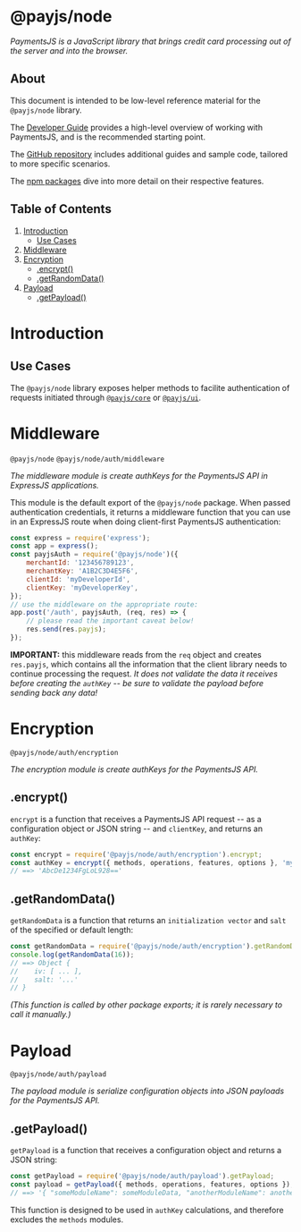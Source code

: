 # @payjs/node

*PaymentsJS is a JavaScript library that brings credit card processing out of the server and into the browser.*

## About

This document is intended to be low-level reference material for the `@payjs/node` library.

The [Developer Guide](https://github.com/SagePayments/PaymentsJS/blob/master/README.md) provides a high-level overview of working with PaymentsJS, and is the recommended starting point.

The [GitHub repository](https://github.com/SagePayments/PaymentsJS) includes additional guides and sample code, tailored to more specific scenarios.

The [npm packages](https://www.npmjs.com/org/payjs) dive into more detail on their respective features.

## Table of Contents

1. [Introduction](#Introduction)
    - [Use Cases](#UseCases)
1. [Middleware](#Middleware)
1. [Encryption](#Encryption)
    - [.encrypt()](#encrypt)
    - [.getRandomData()](#getRandomData)
1. [Payload](#Payload)
    - [.getPayload()](#getPayload)

<a name="Introduction"></a>
# Introduction

<a name="UseCases"></a>
## Use Cases

The `@payjs/node` library exposes helper methods to facilite authentication of requests initiated through [`@payjs/core`](https://www.npmjs.com/package/@payjs/core) or [`@payjs/ui`](https://www.npmjs.com/package/@payjs/ui).

<a name="Middleware"></a>
# Middleware

`@payjs/node`
`@payjs/node/auth/middleware`

*The middleware module is create authKeys for the PaymentsJS API in ExpressJS applications.*

This module is the default export of the `@payjs/node` package. When passed authentication credentials, it returns a middleware function that you can use in an ExpressJS route when doing client-first PaymentsJS authentication:

```javascript
const express = require('express');
const app = express();
const payjsAuth = require('@payjs/node')({
    merchantId: '123456789123',
    merchantKey: 'A1B2C3D4E5F6',
    clientId: 'myDeveloperId',
    clientKey: 'myDeveloperKey',
});
// use the middleware on the appropriate route:
app.post('/auth', payjsAuth, (req, res) => {
    // please read the important caveat below!
    res.send(res.payjs);
});
```

**IMPORTANT:** this middleware reads from the `req` object and creates `res.payjs`, which contains all the information that the client library needs to continue processing the request. *It does not validate the data it receives before creating the `authKey` -- be sure to validate the payload before sending back any data!* 

<a name="Encryption"></a>
# Encryption

`@payjs/node/auth/encryption`

*The encryption module is create authKeys for the PaymentsJS API.*

<a name="encrypt"></a>
## .encrypt()

`encrypt` is a function that receives a PaymentsJS API request -- as a configuration object or JSON string -- and `clientKey`, and returns an `authKey`:

```javascript
const encrypt = require('@payjs/node/auth/encryption').encrypt;
const authKey = encrypt({ methods, operations, features, options }, 'myClientKey');
// ==> 'AbcDe1234FgLoL928=='
```

<a name="getRandomData"></a>
## .getRandomData()

`getRandomData` is a function that returns an `initialization vector` and `salt` of the specified or default length:

```javascript
const getRandomData = require('@payjs/node/auth/encryption').getRandomData;
console.log(getRandomData(16));
// ==> Object {
//    iv: [ ... ],
//    salt: '...'
// }
```

*(This function is called by other package exports; it is rarely necessary to call it manually.)*

<a name="Payload"></a>
# Payload

`@payjs/node/auth/payload`

*The payload module is serialize configuration objects into JSON payloads for the PaymentsJS API.*

<a name="getPayload"></a>
## .getPayload()

`getPayload` is a function that receives a configuration object and returns a JSON string:

```javascript
const getPayload = require('@payjs/node/auth/payload').getPayload;
const payload = getPayload({ methods, operations, features, options });
// ==> '{ "someModuleName": someModuleData, "anotherModuleName": anotherModuleData }'
```

This function is designed to be used in `authKey` calculations, and therefore excludes the `methods` modules.